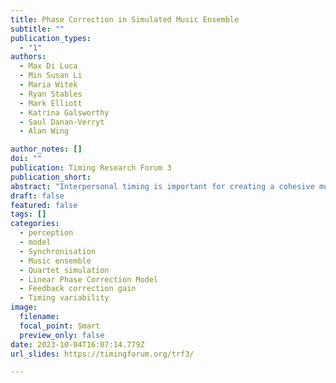 ```yaml
---
title: Phase Correction in Simulated Music Ensemble
subtitle: ""
publication_types:
  - "1"
authors:
  - Max Di Luca
  - Min Susan Li 
  - Maria Witek
  - Ryan Stables
  - Mark Elliott
  - Katrina Galsworthy
  - Saul Danan-Verryt
  - Alan Wing

author_notes: []
doi: ""
publication: Timing Research Forum 3
publication_short: 
abstract: "Interpersonal timing is important for creating a cohesive music performance in small ensembles without a conductor. Wing et al. (2014) proposed that phase correction underlies ensemble timing in classical string quartets. Correction gains for the members of two quartets were close-to-optimal, as they minimised group asynchrony variance. To investigate whether adjustments change depending on other players’ phase correction and leadership roles, we simulated a quartet (two violins, a viola, and a cello) performing a homophonic Haydn excerpt. By means of a linear phase-correction model, the notes of three virtual players were synchronised to each other and to the participant tapping on a MIDI drum pad. Participants produced either the notes of the first or second violin part. In different trials, the correction parameter for the other violin was set to either under- or over-correct to the participant, and the timekeeper noise parameter was set to either more or less than the other virtual players. Results show that the participant’s timing correction changes according to the correction parameter of the virtual violinist, but not according to the level of noise. Participants show higher dependency when the other violin corrects less (and vice versa), congruently with the hypothesis of close-to-optimal group asynchrony variance minimization."
draft: false
featured: false
tags: []
categories:
  - perception
  - model
  - Synchronisation
  - Music ensemble
  - Quartet simulation
  - Linear Phase Correction Model
  - Feedback correction gain
  - Timing variability
image:
  filename:
  focal_point: Smart
  preview_only: false
date: 2023-10-04T16:07:14.779Z
url_slides: https://timingforum.org/trf3/

---
```


